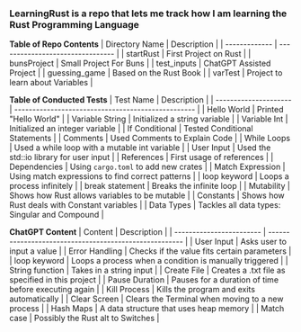 ### LearningRust is a repo that lets me track how I am learning the Rust Programming Language

**Table of Repo Contents**
| Directory Name  | Description                      |
| -------------   | -------------------------------- |
| startRust       | First Project on Rust            |
| bunsProject     | Small Project For Buns           |
| test_inputs     | ChatGPT Assisted Project         |
| guessing_game   | Based on the Rust Book           |
| varTest         | Project to learn about Variables |

**Table of Conducted Tests**
| Test Name             | Description                                        |
| --------------------- | -------------------------------------------------- |
| Hello World           | Printed "Hello World"                              |
| Variable String       | Initialized a string variable                      |
| Variable Int          | Initialized an integer variable                    |
| If Conditional        | Tested Conditional Statements                      |
| Comments              | Used Comments to Explain Code                      |
| While Loops           | Used a while loop with a mutable int variable      |
| User Input            | Used the std::io library for user input            |
| References            | First usage of references                          |
| Dependencies          | Using `cargo.toml` to add new crates               |
| Match Expression      | Using match expressions to find correct patterns   |
| loop keyword          | Loops a process infinitely                         |
| break statement       | Breaks the infinite loop                           |
| Mutability            | Shows how Rust allows variables to be mutable      |
| Constants             | Shows how Rust deals with Constant variables       |
| Data Types            | Tackles all data types: Singular and Compound      |

**ChatGPT Content**
| Content                  | Description                                            |
| ------------------------ | ------------------------------------------------------ |
| User Input               | Asks user to input a value                             |
| Error Handling           | Checks if the value fits certain parameters            |
| loop keyword             | Loops a process when a condition is manually triggered |
| String function          | Takes in a string input                                |
| Create File              | Creates a .txt file as specified in this project       |
| Pause Duration           | Pauses for a duration of time before executing again   |
| Kill Process             | Kills the program and exits automatically              |
| Clear Screen             | Clears the Terminal when moving to a new process       |
| Hash Maps                | A data structure that uses heap memory                 |
| Match case               | Possibly the Rust alt to Switches                      |
